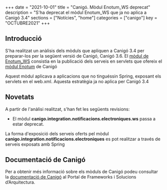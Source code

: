 +++
date        = "2021-10-01"
title       = "Canigó. Mòdul Enotum_WS deprecat"
description = "S'ha deprecat el mòdul Enotum_WS que ja no aplica a Canigó 3.4"
sections    = ["Notícies", "home"]
categories  = ["canigo"]
key         = "OCTUBRE2021"
+++

## Introducció

S'ha realitzat un anàlisis dels mòduls que apliquen a Canigó 3.4 per preparar-los per la següent versió de Canigó, Canigó 3.6. El [mòdul de Enotum_WS](/canigo-documentacio-versions-3x-integracio/modul-enotum-ws/) consistia en la publicació dels serveis en servlets que ofereix el [mòdul Enotum](/canigo-documentacio-versions-3x-integracio/modul-enotum/) de Canigó

Aquest mòdul aplicava a aplicacions que no tinguéssin Spring, exposant els servlets en el web.xml. Aquesta estratègia ja no aplica per Canigó 3.4

## Novetats
A partir de l'anàlisi realitzat, s'han fet les següents revisions:

- El mòdul **canigo.integration.notificacions.electroniques.ws** passa a estar deprecat.

La forma d'exposició dels serveis oferts pel mòdul **canigo.integration.notificacions.electroniques** es pot realitzar a través de serveis exposats amb Spring

## Documentació de Canigó

Per a obtenir més informació sobre els mòduls de Canigó podeu consultar la [documentació de Canigó](/canigo-documentacio/) al Portal de Frameworks i Solucions d’Arquitectura.
